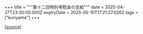 +++
title = """第十二回特別弔慰金の支給"""
date = 2025-04-27T23:30:00.000Z
expiryDate = 2025-05-10T17:21:27.026Z
tags = ["kuriyama"]
+++


[[source]](https://www.town.kuriyama.hokkaido.jp/soshiki/39/31518.html)

